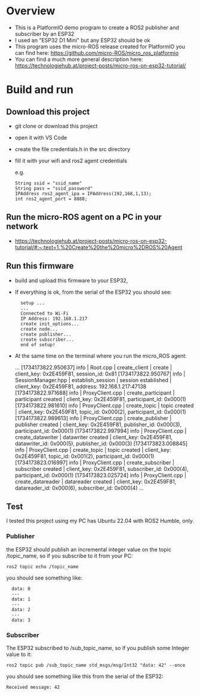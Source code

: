 # Overview
* This is a PlatformIO demo program to create a ROS2 publisher and subscriber by an ESP32
* I used an "ESP32 D1 Mini" but any ESP32 should be ok
* This program uses the micro-ROS release created for PlatformIO you can find here: https://github.com/micro-ROS/micro_ros_platformio
* You can find a much more general description here: https://technologiehub.at/project-posts/micro-ros-on-esp32-tutorial/

# Build and run

## Download this project
* git clone or download this project
* open it with VS Code
* create the file credentials.h in the src directory
* fill it with your wifi and ros2 agent credentials

  e.g.
  ```
  String ssid = "ssid_name"
  String pass = "ssid_password"
  IPAddress ros2_agent_ipa = IPAddress(192,168,1,13);
  int ros2_agent_port = 8888;
  ```

## Run the micro-ROS agent on a PC in your network
* https://technologiehub.at/project-posts/micro-ros-on-esp32-tutorial/#:~:text=1.%20Create%20the%20micro%2DROS%20Agent

## Run this firmware
* build and upload this firmware to your ESP32,
* If everything is ok, from the serial of the ESP32 you should see:
  ```
    setup ...
    ...
    Connected to Wi-Fi
    IP Address: 192.168.1.217
    create init_options...
    create node...
    create publisher...
    create subscriber...
    end of setup!
   ```
* At the same time on the terminal where you run the micro_ROS agent:
  
  ...
  [1734173822.950637] info     | Root.cpp           | create_client            | create                 | client_key: 0x2E459F81, session_id: 0x81
  [1734173822.950767] info     | SessionManager.hpp | establish_session        | session established    | client_key: 0x2E459F81, address: 192.168.1.217:47138
  [1734173822.971688] info     | ProxyClient.cpp    | create_participant       | participant created    | client_key: 0x2E459F81, participant_id: 0x000(1)
  [1734173822.981610] info     | ProxyClient.cpp    | create_topic             | topic created          | client_key: 0x2E459F81, topic_id: 0x000(2), participant_id: 0x000(1)
  [1734173822.989613] info     | ProxyClient.cpp    | create_publisher         | publisher created      | client_key: 0x2E459F81, publisher_id: 0x000(3), participant_id: 0x000(1)
  [1734173822.997994] info     | ProxyClient.cpp    | create_datawriter        | datawriter created     | client_key: 0x2E459F81, datawriter_id: 0x000(5), publisher_id: 0x000(3)
  [1734173823.008845] info     | ProxyClient.cpp    | create_topic             | topic created          | client_key: 0x2E459F81, topic_id: 0x001(2), participant_id: 0x000(1)
  [1734173823.016997] info     | ProxyClient.cpp    | create_subscriber        | subscriber created     | client_key: 0x2E459F81, subscriber_id: 0x000(4), participant_id: 0x000(1)
  [1734173823.025724] info     | ProxyClient.cpp    | create_datareader        | datareader created     | client_key: 0x2E459F81, datareader_id: 0x000(6), subscriber_id: 0x000(4)
  ...
  
## Test

I tested this project using my PC has Ubuntu 22.04 with ROS2 Humble, only.

### Publisher

the ESP32 should publish an incremental integer value on the topic /topic_name, so if you subscribe to it from your PC:
  ```
  ros2 topic echo /topic_name
  ```
you should see something like:
  ```
    data: 0
    ---
    data: 1
    ---
    data: 2
    ---
    data: 3
  ```

### Subscriber

The ESP32 subscribed to /sub_topic_name, so if you publish some Integer value to it:
  ```
  ros2 topic pub /sub_topic_name std_msgs/msg/Int32 "data: 42" --once
  ```
you should see something like this from the serial of the ESP32:
  ```
  Received message: 42
  ```



